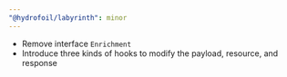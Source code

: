 ```yaml
---
"@hydrofoil/labyrinth": minor
---
```


- Remove interface `Enrichment`
- Introduce three kinds of hooks to modify the payload, resource, and response
